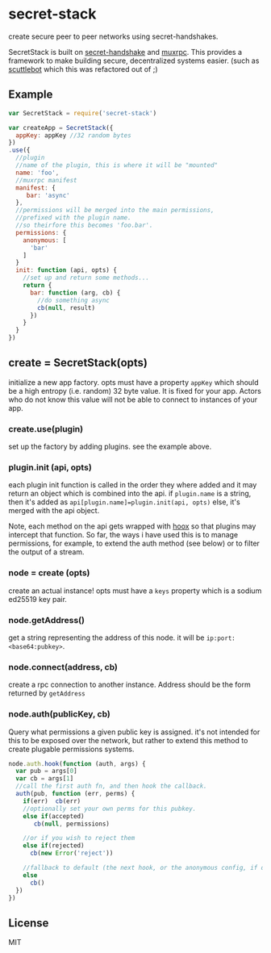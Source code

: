# secret-stack

create secure peer to peer networks using secret-handshakes.

SecretStack is built on [secret-handshake](https://github.com/dominictarr/secret-handshake)
and [muxrpc](https://github.com/ssbc/muxrpc). This provides a framework
to make building secure, decentralized systems easier.
(such as [scuttlebot](https://github.com/ssbc/scuttlebot) which this was refactored out of ;)

## Example

``` js
var SecretStack = require('secret-stack')

var createApp = SecretStack({
  appKey: appKey //32 random bytes
})
.use({
  //plugin
  //name of the plugin, this is where it will be "mounted"
  name: 'foo',
  //muxrpc manifest
  manifest: {
     bar: 'async'
  },
  //permissions will be merged into the main permissions,
  //prefixed with the plugin name.
  //so theirfore this becomes 'foo.bar'.
  permissions: {
    anonymous: [
      'bar'
    ]
  }
  init: function (api, opts) {
    //set up and return some methods...
    return {
      bar: function (arg, cb) {
        //do something async
        cb(null, result)
      })
    }
  }
})
```

## create = SecretStack(opts)

initialize a new app factory.
opts must have a property `appKey` which should
be a high entropy (i.e. random) 32 byte value.
It is fixed for your app. Actors who do not know this value
will not be able to connect to instances of your app.


### create.use(plugin)

set up the factory by adding plugins. see the example above.

### plugin.init (api, opts)

each plugin init function is called in the order they where
added and it may return an object which is combined into the api.
if `plugin.name` is a string, then it's added as `api[plugin.name]=plugin.init(api, opts)`
else, it's merged with the api object.

Note, each method on the api gets wrapped with [hoox](https://github.com/dominictarr/hoox)
so that plugins may intercept that function.
So far, the ways i have used this is to manage permissions,
for example, to extend the auth method (see below) or to filter
the output of a stream.

### node = create (opts)

create an actual instance! opts must have a `keys` property
which is a sodium ed25519 key pair.

### node.getAddress()

get a string representing the address of this node.
it will be `ip:port:<base64:pubkey>`.

### node.connect(address, cb)

create a rpc connection to another instance.
Address should be the form returned by `getAddress`

### node.auth(publicKey, cb)

Query what permissions a given public key is assigned.
it's not intended for this to be exposed over the network,
but rather to extend this method to create plugable permissions systems.

``` js
node.auth.hook(function (auth, args) {
  var pub = args[0]
  var cb = args[1]
  //call the first auth fn, and then hook the callback.
  auth(pub, function (err, perms) {
    if(err)  cb(err)
    //optionally set your own perms for this pubkey.
    else if(accepted)
       cb(null, permissions)

    //or if you wish to reject them
    else if(rejected)
      cb(new Error('reject'))

    //fallback to default (the next hook, or the anonymous config, if defined)
    else
      cb()
  })
})
```

## License

MIT
